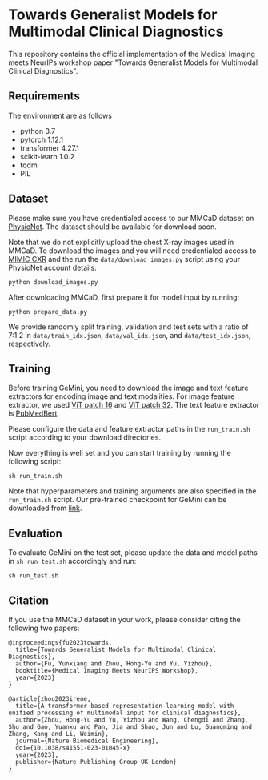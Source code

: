 # Towards Generalist Models for Multimodal Clinical Diagnostics

This repository contains the official implementation of the Medical Imaging meets NeurIPs workshop paper "Towards Generalist Models for Multimodal Clinical Diagnostics".

## Requirements
The environment are as follows
- python 3.7
- pytorch 1.12.1
- transformer 4.27.1
- scikit-learn 1.0.2
- tqdm
- PIL

## Dataset

Please make sure you have credentialed access to our MMCaD dataset on [PhysioNet](https://physionet.org/). The dataset should be available for download soon. 

Note that we do not explicitly upload the chest X-ray images used in MMCaD. To download the images and you will need credentialed access to [MIMIC CXR](https://physionet.org/content/mimic-cxr-jpg/2.0.0/) and the run the `data/download_images.py` script using your PhysioNet account details:
```shell
python download_images.py
```

After downloading MMCaD, first prepare it for model input by running:
```shell
python prepare_data.py
```
We provide randomly split training, validation and test sets with a ratio of 7:1:2 in `data/train_idx.json`, `data/val_idx.json`, and `data/test_idx.json`, respectively.


## Training
Before training GeMini, you need to download the image and text feature extractors for encoding image and text modalities. For image feature extractor, we used [ViT patch 16](https://huggingface.co/google/vit-base-patch16-224) and [ViT patch 32](https://huggingface.co/google/vit-base-patch32-224-in21k). The text feature extractor is [PubMedBert](https://huggingface.co/microsoft/BiomedNLP-BiomedBERT-base-uncased-abstract-fulltext).

Please configure the data and feature extractor paths in the `run_train.sh` script according to your download directories.

Now everything is well set and you can start training by running the following script:
```shell
sh run_train.sh
```
Note that hyperparameters and training arguments are also specified in the `run_train.sh` script.
Our pre-trained checkpoint for GeMini can be downloaded from [link]().

## Evaluation
To evaluate GeMini on the test set, please update the data and model paths in `sh run_test.sh` accordingly and run:
```shell
sh run_test.sh
```

## Citation
If you use the MMCaD dataset in your work, please consider citing the following two papers:

```
@inproceedings{fu2023towards,
  title={Towards Generalist Models for Multimodal Clinical Diagnostics},
  author={Fu, Yunxiang and Zhou, Hong-Yu and Yu, Yizhou},
  booktitle={Medical Imaging Meets NeurIPS Workshop},
  year={2023}
}
```
```
@article{zhou2023irene,
  title={A transformer-based representation-learning model with unified processing of multimodal input for clinical diagnostics},
  author={Zhou, Hong-Yu and Yu, Yizhou and Wang, Chengdi and Zhang, Shu and Gao, Yuanxu and Pan, Jia and Shao, Jun and Lu, Guangming and Zhang, Kang and Li, Weimin},
  journal={Nature Biomedical Engineering},
  doi={10.1038/s41551-023-01045-x}
  year={2023},
  publisher={Nature Publishing Group UK London}
}
```
